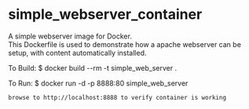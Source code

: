 simple_webserver_container
==========================

A simple webserver image for Docker.  
This Dockerfile is used to demonstrate how a apache webserver can be setup, with content automatically installed.

To Build:
$ docker build --rm -t simple_web_server .

To Run:
$ docker run -d -p 8888:80 simple_web_server

    browse to http://localhost:8888 to verify container is working

